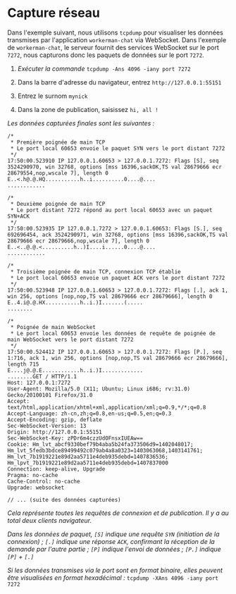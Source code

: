 # Capture réseau

Dans l'exemple suivant, nous utilisons `tcpdump` pour visualiser les données transmises par l'application `workerman-chat` via WebSocket. Dans l'exemple de `workerman-chat`, le serveur fournit des services WebSocket sur le port `7272`, nous capturons donc les paquets de données sur le port `7272`.

1. *Exécuter la commande* `tcpdump -Ans 4096 -iany port 7272`

2. Dans la barre d'adresse du navigateur, entrez `http://127.0.0.1:55151`

3. Entrez le surnom `mynick`

4. Dans la zone de publication, saisissez `hi, all !`

*Les données capturées finales sont les suivantes :*

```plaintext
/*
 * Première poignée de main TCP
 * Le port local 60653 envoie le paquet SYN vers le port distant 7272
 */
17:50:00.523910 IP 127.0.0.1.60653 > 127.0.0.1.7272: Flags [S], seq 3524290970, win 32768, options [mss 16396,sackOK,TS val 28679666 ecr 28679554,nop,wscale 7], length 0
E..<.h@.@.HQ...........h..i..........0....@....
............

/*
 * Deuxième poignée de main TCP
 * Le port distant 7272 répond au port local 60653 avec un paquet SYN+ACK
 */
17:50:00.523935 IP 127.0.0.1.7272 > 127.0.0.1.60653: Flags [S.], seq 692696454, ack 3524290971, win 32768, options [mss 16396,sackOK,TS val 28679666 ecr 28679666,nop,wscale 7], length 0
E..<..@.@.<..........h..)I....i......0....@....
............

/*
 * Troisième poignée de main TCP, connexion TCP établie
 * Le port local 60653 envoie un paquet ACK vers le port distant 7272
 */
17:50:00.523948 IP 127.0.0.1.60653 > 127.0.0.1.7272: Flags [.], ack 1, win 256, options [nop,nop,TS val 28679666 ecr 28679666], length 0
E..4.i@.@.HX...........h..i.)I.......(.....
........

/*
 * Poignée de main WebSocket
 * Le port local 60653 envoie les données de requête de poignée de main WebSocket vers le port distant 7272
 */
17:50:00.524412 IP 127.0.0.1.60653 > 127.0.0.1.7272: Flags [P.], seq 1:716, ack 1, win 256, options [nop,nop,TS val 28679666 ecr 28679666], length 715
E....j@.@.E............h..i.)I.............
........GET / HTTP/1.1
Host: 127.0.0.1:7272
User-Agent: Mozilla/5.0 (X11; Ubuntu; Linux i686; rv:31.0) Gecko/20100101 Firefox/31.0
Accept: text/html,application/xhtml+xml,application/xml;q=0.9,*/*;q=0.8
Accept-Language: zh-cn,zh;q=0.8,en-us;q=0.5,en;q=0.3
Accept-Encoding: gzip, deflate
Sec-WebSocket-Version: 13
Origin: http://127.0.0.1:55151
Sec-WebSocket-Key: zPDr6m4czzUdOFnsxIUEAw==
Cookie: Hm_lvt_abcf9330bef79b4aba5b24fa373506d9=1402048017; Hm_lvt_5fedb3bdce89499492c079ab4a8a0323=1403063068,1403141761; Hm_lvt_7b1919221e89d2aa5711e4deb935debd=1407836536; Hm_lpvt_7b1919221e89d2aa5711e4deb935debd=1407837000
Connection: keep-alive, Upgrade
Pragma: no-cache
Cache-Control: no-cache
Upgrade: websocket

// ... (suite des données capturées)

```

*Cela représente toutes les requêtes de connexion et de publication. Il y a au total deux clients navigateur.*

*Dans les données de paquet, `[S]` indique une requête `SYN` (initiation de la connexion) ; `[.]` indique une réponse `ACK`, confirmant la réception de la demande par l'autre partie ; `[P]` indique l'envoi de données ; `[P.]` indique `[P]` + `[.]`*

*Si les données transmises via le port sont en format binaire, elles peuvent être visualisées en format hexadécimal :* `tcpdump -XAns 4096 -iany port 7272`
